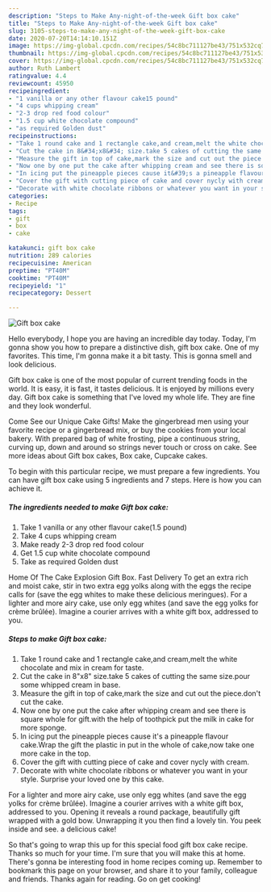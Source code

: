 ```yaml
---
description: "Steps to Make Any-night-of-the-week Gift box cake"
title: "Steps to Make Any-night-of-the-week Gift box cake"
slug: 3105-steps-to-make-any-night-of-the-week-gift-box-cake
date: 2020-07-20T14:14:10.151Z
image: https://img-global.cpcdn.com/recipes/54c8bc711127be43/751x532cq70/gift-box-cake-recipe-main-photo.jpg
thumbnail: https://img-global.cpcdn.com/recipes/54c8bc711127be43/751x532cq70/gift-box-cake-recipe-main-photo.jpg
cover: https://img-global.cpcdn.com/recipes/54c8bc711127be43/751x532cq70/gift-box-cake-recipe-main-photo.jpg
author: Ruth Lambert
ratingvalue: 4.4
reviewcount: 45950
recipeingredient:
- "1 vanilla or any other flavour cake15 pound"
- "4 cups whipping cream"
- "2-3 drop red food colour"
- "1.5 cup white chocolate compound"
- "as required Golden dust"
recipeinstructions:
- "Take 1 round cake and 1 rectangle cake,and cream,melt the white chocolate and mix in cream for taste."
- "Cut the cake in 8&#34;x8&#34; size.take 5 cakes of cutting the same size.pour some whipped cream in base."
- "Measure the gift in top of cake,mark the size and cut out the piece.don&#39;t cut the cake."
- "Now one by one put the cake after whipping cream and see there is square whole for gift.with the help of toothpick put the milk in cake for more sponge."
- "In icing put the pineapple pieces cause it&#39;s a pineapple flavour cake.Wrap the gift the plastic in put in the whole of cake,now take one more cake in the top."
- "Cover the gift with cutting piece of cake and cover nycly with cream."
- "Decorate with white chocolate ribbons or whatever you want in your style. Surprise your loved one by this cake."
categories:
- Recipe
tags:
- gift
- box
- cake

katakunci: gift box cake 
nutrition: 289 calories
recipecuisine: American
preptime: "PT40M"
cooktime: "PT40M"
recipeyield: "1"
recipecategory: Dessert

---
```



![Gift box cake](https://img-global.cpcdn.com/recipes/54c8bc711127be43/751x532cq70/gift-box-cake-recipe-main-photo.jpg)

Hello everybody, I hope you are having an incredible day today. Today, I'm gonna show you how to prepare a distinctive dish, gift box cake. One of my favorites. This time, I'm gonna make it a bit tasty. This is gonna smell and look delicious.

Gift box cake is one of the most popular of current trending foods in the world. It is easy, it is fast, it tastes delicious. It is enjoyed by millions every day. Gift box cake is something that I've loved my whole life. They are fine and they look wonderful.

Come See our Unique Cake Gifts! Make the gingerbread men using your favorite recipe or a gingerbread mix, or buy the cookies from your local bakery. With prepared bag of white frosting, pipe a continuous string, curving up, down and around so strings never touch or cross on cake. See more ideas about Gift box cakes, Box cake, Cupcake cakes.


To begin with this particular recipe, we must prepare a few ingredients. You can have gift box cake using 5 ingredients and 7 steps. Here is how you can achieve it.

<!--inarticleads1-->

##### The ingredients needed to make Gift box cake:

1. Take 1 vanilla or any other flavour cake(1.5 pound)
1. Take 4 cups whipping cream
1. Make ready 2-3 drop red food colour
1. Get 1.5 cup white chocolate compound
1. Take as required Golden dust


Home Of The Cake Explosion Gift Box. Fast Delivery To get an extra rich and moist cake, stir in two extra egg yolks along with the eggs the recipe calls for (save the egg whites to make these delicious meringues). For a lighter and more airy cake, use only egg whites (and save the egg yolks for crème brûlée). Imagine a courier arrives with a white gift box, addressed to you. 

<!--inarticleads2-->

##### Steps to make Gift box cake:

1. Take 1 round cake and 1 rectangle cake,and cream,melt the white chocolate and mix in cream for taste.
1. Cut the cake in 8&#34;x8&#34; size.take 5 cakes of cutting the same size.pour some whipped cream in base.
1. Measure the gift in top of cake,mark the size and cut out the piece.don&#39;t cut the cake.
1. Now one by one put the cake after whipping cream and see there is square whole for gift.with the help of toothpick put the milk in cake for more sponge.
1. In icing put the pineapple pieces cause it&#39;s a pineapple flavour cake.Wrap the gift the plastic in put in the whole of cake,now take one more cake in the top.
1. Cover the gift with cutting piece of cake and cover nycly with cream.
1. Decorate with white chocolate ribbons or whatever you want in your style. Surprise your loved one by this cake.


For a lighter and more airy cake, use only egg whites (and save the egg yolks for crème brûlée). Imagine a courier arrives with a white gift box, addressed to you. Opening it reveals a round package, beautifully gift wrapped with a gold bow. Unwrapping it you then find a lovely tin. You peek inside and see. a delicious cake! 

So that's going to wrap this up for this special food gift box cake recipe. Thanks so much for your time. I'm sure that you will make this at home. There's gonna be interesting food in home recipes coming up. Remember to bookmark this page on your browser, and share it to your family, colleague and friends. Thanks again for reading. Go on get cooking!

